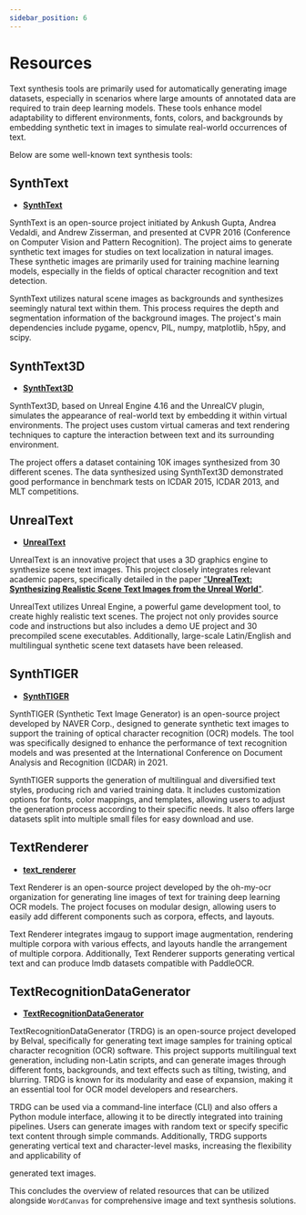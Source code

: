 ```yaml
---
sidebar_position: 6
---
```


# Resources

Text synthesis tools are primarily used for automatically generating image datasets, especially in scenarios where large amounts of annotated data are required to train deep learning models. These tools enhance model adaptability to different environments, fonts, colors, and backgrounds by embedding synthetic text in images to simulate real-world occurrences of text.

Below are some well-known text synthesis tools:

## SynthText

- [**SynthText**](https://github.com/ankush-me/SynthText)

SynthText is an open-source project initiated by Ankush Gupta, Andrea Vedaldi, and Andrew Zisserman, and presented at CVPR 2016 (Conference on Computer Vision and Pattern Recognition). The project aims to generate synthetic text images for studies on text localization in natural images. These synthetic images are primarily used for training machine learning models, especially in the fields of optical character recognition and text detection.

SynthText utilizes natural scene images as backgrounds and synthesizes seemingly natural text within them. This process requires the depth and segmentation information of the background images. The project's main dependencies include pygame, opencv, PIL, numpy, matplotlib, h5py, and scipy.

## SynthText3D

- [**SynthText3D**](https://github.com/MhLiao/SynthText3D)

SynthText3D, based on Unreal Engine 4.16 and the UnrealCV plugin, simulates the appearance of real-world text by embedding it within virtual environments. The project uses custom virtual cameras and text rendering techniques to capture the interaction between text and its surrounding environment.

The project offers a dataset containing 10K images synthesized from 30 different scenes. The data synthesized using SynthText3D demonstrated good performance in benchmark tests on ICDAR 2015, ICDAR 2013, and MLT competitions.

## UnrealText

- [**UnrealText**](https://github.com/Jyouhou/UnrealText/)

UnrealText is an innovative project that uses a 3D graphics engine to synthesize scene text images. This project closely integrates relevant academic papers, specifically detailed in the paper ["**UnrealText: Synthesizing Realistic Scene Text Images from the Unreal World**"](https://arxiv.org/abs/2003.10608).

UnrealText utilizes Unreal Engine, a powerful game development tool, to create highly realistic text scenes. The project not only provides source code and instructions but also includes a demo UE project and 30 precompiled scene executables. Additionally, large-scale Latin/English and multilingual synthetic scene text datasets have been released.

## SynthTIGER

- [**SynthTIGER**](https://github.com/clovaai/synthtiger)

SynthTIGER (Synthetic Text Image Generator) is an open-source project developed by NAVER Corp., designed to generate synthetic text images to support the training of optical character recognition (OCR) models. The tool was specifically designed to enhance the performance of text recognition models and was presented at the International Conference on Document Analysis and Recognition (ICDAR) in 2021.

SynthTIGER supports the generation of multilingual and diversified text styles, producing rich and varied training data. It includes customization options for fonts, color mappings, and templates, allowing users to adjust the generation process according to their specific needs. It also offers large datasets split into multiple small files for easy download and use.

## TextRenderer

- [**text_renderer**](https://github.com/Sanster/text_renderer)

Text Renderer is an open-source project developed by the oh-my-ocr organization for generating line images of text for training deep learning OCR models. The project focuses on modular design, allowing users to easily add different components such as corpora, effects, and layouts.

Text Renderer integrates imgaug to support image augmentation, rendering multiple corpora with various effects, and layouts handle the arrangement of multiple corpora. Additionally, Text Renderer supports generating vertical text and can produce lmdb datasets compatible with PaddleOCR.

## TextRecognitionDataGenerator

- [**TextRecognitionDataGenerator**](https://github.com/Belval/TextRecognitionDataGenerator)

TextRecognitionDataGenerator (TRDG) is an open-source project developed by Belval, specifically for generating text image samples for training optical character recognition (OCR) software. This project supports multilingual text generation, including non-Latin scripts, and can generate images through different fonts, backgrounds, and text effects such as tilting, twisting, and blurring. TRDG is known for its modularity and ease of expansion, making it an essential tool for OCR model developers and researchers.

TRDG can be used via a command-line interface (CLI) and also offers a Python module interface, allowing it to be directly integrated into training pipelines. Users can generate images with random text or specify specific text content through simple commands. Additionally, TRDG supports generating vertical text and character-level masks, increasing the flexibility and applicability of

 generated text images.

This concludes the overview of related resources that can be utilized alongside `WordCanvas` for comprehensive image and text synthesis solutions.
